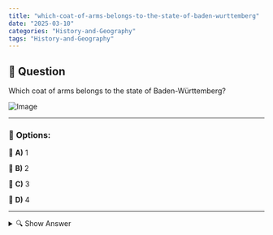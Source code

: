 ```yaml
---
title: "which-coat-of-arms-belongs-to-the-state-of-baden-wurttemberg"
date: "2025-03-10"
categories: "History-and-Geography"
tags: "History-and-Geography"
---
```


## 📌 **Question**

Which coat of arms belongs to the state of Baden-Württemberg?

![Image](https://www.einbuergerungstest-online.de/img/fragen/301.png)

---

### 📝 **Options:**

🔘 **A)** 1

🔘 **B)** 2

🔘 **C)** 3

🔘 **D)** 4

---

<details>
  <summary>🔍 Show Answer</summary>

  <p>
💡  <b>Correct Answer:</b>  a
  </p>
  <p>
    📖<b>Explanation:</b>
    Baden-Württemberg is a federal state in southwestern Germany, which was created in 1952 by the merger of Baden, Württemberg-Baden and Württemberg-Hohenzollern. It is known for its economic strength, cultural diversity and historic cities such as Stuttgart, Karlsruhe and Mannheim. The official coat of arms of Baden-Württemberg combines symbols of the predecessor states: the versatile coat of arms shows parts of the Baden lily cross, the Württemberg lion and the Upper Rhine wheat wreath. This coat of arms represents the rich history and identity of the state.
  </p>
</details>
